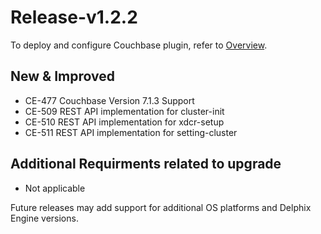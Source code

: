 # Release-v1.2.2

To deploy and configure Couchbase plugin, refer to [Overview](/).

## New & Improved
* CE-477 Couchbase Version 7.1.3 Support
* CE-509 REST API implementation for cluster-init
* CE-510 REST API implementation for xdcr-setup
* CE-511 REST API implementation for setting-cluster

## Additional Requirments related to upgrade
* Not applicable

Future releases may add support for additional OS platforms and Delphix Engine versions.  
